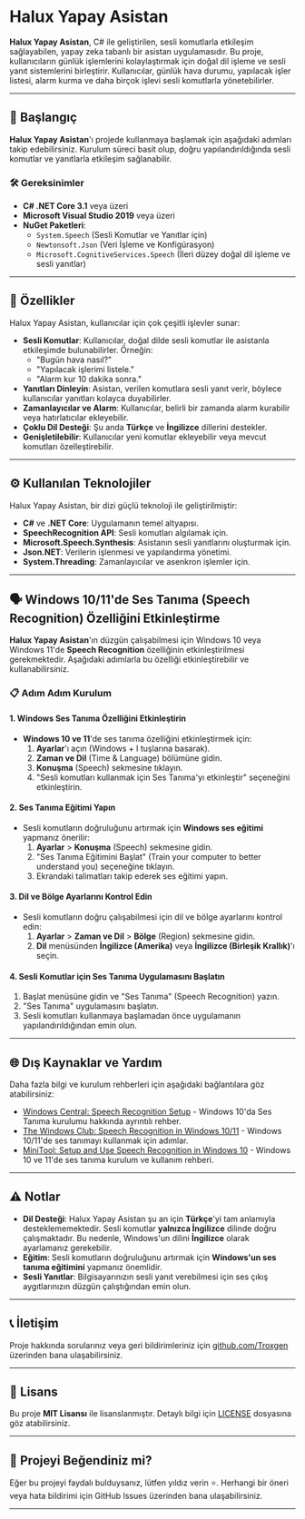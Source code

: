 # Halux Yapay Asistan

**Halux Yapay Asistan**, C# ile geliştirilen, sesli komutlarla etkileşim sağlayabilen, yapay zeka tabanlı bir asistan uygulamasıdır. Bu proje, kullanıcıların günlük işlemlerini kolaylaştırmak için doğal dil işleme ve sesli yanıt sistemlerini birleştirir. Kullanıcılar, günlük hava durumu, yapılacak işler listesi, alarm kurma ve daha birçok işlevi sesli komutlarla yönetebilirler.

---

## 🚀 Başlangıç

**Halux Yapay Asistan**'ı projede kullanmaya başlamak için aşağıdaki adımları takip edebilirsiniz. Kurulum süreci basit olup, doğru yapılandırıldığında sesli komutlar ve yanıtlarla etkileşim sağlanabilir.

### 🛠️ Gereksinimler

- **C# .NET Core 3.1** veya üzeri
- **Microsoft Visual Studio 2019** veya üzeri
- **NuGet Paketleri**:
  - `System.Speech` (Sesli Komutlar ve Yanıtlar için)
  - `Newtonsoft.Json` (Veri İşleme ve Konfigürasyon)
  - `Microsoft.CognitiveServices.Speech` (İleri düzey doğal dil işleme ve sesli yanıtlar)

---

## 🌟 Özellikler

Halux Yapay Asistan, kullanıcılar için çok çeşitli işlevler sunar:

- **Sesli Komutlar**: Kullanıcılar, doğal dilde sesli komutlar ile asistanla etkileşimde bulunabilirler. Örneğin:
  - "Bugün hava nasıl?"
  - "Yapılacak işlerimi listele."
  - "Alarm kur 10 dakika sonra."
- **Yanıtları Dinleyin**: Asistan, verilen komutlara sesli yanıt verir, böylece kullanıcılar yanıtları kolayca duyabilirler.
- **Zamanlayıcılar ve Alarm**: Kullanıcılar, belirli bir zamanda alarm kurabilir veya hatırlatıcılar ekleyebilir.
- **Çoklu Dil Desteği**: Şu anda **Türkçe** ve **İngilizce** dillerini destekler.
- **Genişletilebilir**: Kullanıcılar yeni komutlar ekleyebilir veya mevcut komutları özelleştirebilir.

---

## ⚙️ Kullanılan Teknolojiler

Halux Yapay Asistan, bir dizi güçlü teknoloji ile geliştirilmiştir:

- **C#** ve **.NET Core**: Uygulamanın temel altyapısı.
- **SpeechRecognition API**: Sesli komutları algılamak için.
- **Microsoft.Speech.Synthesis**: Asistanın sesli yanıtlarını oluşturmak için.
- **Json.NET**: Verilerin işlenmesi ve yapılandırma yönetimi.
- **System.Threading**: Zamanlayıcılar ve asenkron işlemler için.

---

## 🗣️ Windows 10/11'de Ses Tanıma (Speech Recognition) Özelliğini Etkinleştirme

**Halux Yapay Asistan**'ın düzgün çalışabilmesi için Windows 10 veya Windows 11'de **Speech Recognition** özelliğinin etkinleştirilmesi gerekmektedir. Aşağıdaki adımlarla bu özelliği etkinleştirebilir ve kullanabilirsiniz.

### 📋 Adım Adım Kurulum

#### 1. **Windows Ses Tanıma Özelliğini Etkinleştirin**

- **Windows 10 ve 11**'de ses tanıma özelliğini etkinleştirmek için:
   1. **Ayarlar**'ı açın (Windows + I tuşlarına basarak).
   2. **Zaman ve Dil** (Time & Language) bölümüne gidin.
   3. **Konuşma** (Speech) sekmesine tıklayın.
   4. "Sesli komutları kullanmak için Ses Tanıma'yı etkinleştir" seçeneğini etkinleştirin.

#### 2. **Ses Tanıma Eğitimi Yapın**

   - Sesli komutların doğruluğunu artırmak için **Windows ses eğitimi** yapmanız önerilir:
     1. **Ayarlar** > **Konuşma** (Speech) sekmesine gidin.
     2. "Ses Tanıma Eğitimini Başlat" (Train your computer to better understand you) seçeneğine tıklayın.
     3. Ekrandaki talimatları takip ederek ses eğitimi yapın.

#### 3. **Dil ve Bölge Ayarlarını Kontrol Edin**

   - Sesli komutların doğru çalışabilmesi için dil ve bölge ayarlarını kontrol edin:
     1. **Ayarlar** > **Zaman ve Dil** > **Bölge** (Region) sekmesine gidin.
     2. **Dil** menüsünden **İngilizce (Amerika)** veya **İngilizce (Birleşik Krallık)**'ı seçin.

#### 4. **Sesli Komutlar için Ses Tanıma Uygulamasını Başlatın**

   1. Başlat menüsüne gidin ve "Ses Tanıma" (Speech Recognition) yazın.
   2. "Ses Tanıma" uygulamasını başlatın.
   3. Sesli komutları kullanmaya başlamadan önce uygulamanın yapılandırıldığından emin olun.

---

## 🌐 Dış Kaynaklar ve Yardım

Daha fazla bilgi ve kurulum rehberleri için aşağıdaki bağlantılara göz atabilirsiniz:

- [Windows Central: Speech Recognition Setup](https://www.windowscentral.com/how-setup-speech-recognition-windows-10) - Windows 10'da Ses Tanıma kurulumu hakkında ayrıntılı rehber.
- [The Windows Club: Speech Recognition in Windows 10/11](https://www.thewindowsclub.com/how-to-use-speech-recognition-in-windows-10) - Windows 10/11'de ses tanımayı kullanmak için adımlar.
- [MiniTool: Setup and Use Speech Recognition in Windows 10](https://www.minitool.com/news/speech-recognition-windows-10-11.html) - Windows 10 ve 11'de ses tanıma kurulum ve kullanım rehberi.

---

## ⚠️ Notlar

- **Dil Desteği**: Halux Yapay Asistan şu an için **Türkçe**'yi tam anlamıyla desteklememektedir. Sesli komutlar **yalnızca İngilizce** dilinde doğru çalışmaktadır. Bu nedenle, Windows'un dilini **İngilizce** olarak ayarlamanız gerekebilir.
- **Eğitim**: Sesli komutların doğruluğunu artırmak için **Windows'un ses tanıma eğitimini** yapmanız önemlidir.
- **Sesli Yanıtlar**: Bilgisayarınızın sesli yanıt verebilmesi için ses çıkış aygıtlarınızın düzgün çalıştığından emin olun.

---

## 📞 İletişim

Proje hakkında sorularınız veya geri bildirimleriniz için [github.com/Troxgen](https://github.com/Troxgen) üzerinden bana ulaşabilirsiniz.

---

## 📄 Lisans

Bu proje **MIT Lisansı** ile lisanslanmıştır. Detaylı bilgi için [LICENSE](LICENSE) dosyasına göz atabilirsiniz.

---

## 🌟 Projeyi Beğendiniz mi?

Eğer bu projeyi faydalı bulduysanız, lütfen yıldız verin ⭐. Herhangi bir öneri veya hata bildirimi için GitHub Issues üzerinden bana ulaşabilirsiniz.

---
